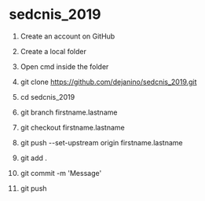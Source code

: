 # sedcnis_2019

1. Create an account on GitHub
1. Create a local folder
1. Open cmd inside the folder
1. git clone https://github.com/dejanino/sedcnis_2019.git
1. cd sedcnis_2019
1. git branch firstname.lastname
1. git checkout firstname.lastname
1. git push --set-upstream origin firstname.lastname

2. git add . 
2. git commit -m 'Message'
2. git push
